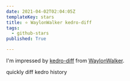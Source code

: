 ```yaml
---
date: 2021-04-02T02:04:05Z
templateKey: stars
title: ⭐ WaylonWalker kedro-diff
tags:
  - github-stars
published: True

---
```


I'm impressed by [kedro-diff](https://github.com/WaylonWalker/kedro-diff) from [WaylonWalker](https://github.com/WaylonWalker).

quickly diff kedro history
